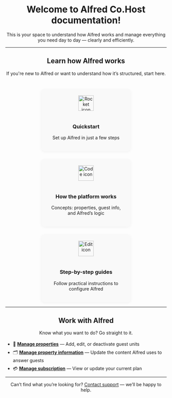 <h1 align="center">Welcome to Alfred Co.Host documentation!</h1>
<p align="center">
  This is your space to understand how Alfred works and manage everything you need day to day — clearly and efficiently.
</p>

<hr />

<h2 align="center">Learn how Alfred works</h2>
<p align="center">If you're new to Alfred or want to understand how it’s structured, start here.</p>

<div class="grid">
  <a class="card" href="intro.md" rel="noopener">
    <img src="https://img.icons8.com/ios-filled/50/rocket.png" alt="Rocket icon" />
    <h3>Quickstart</h3>
    <p>Set up Alfred in just a few steps</p>
  </a>

  <a class="card" href="setup.md" rel="noopener">
    <img src="https://img.icons8.com/ios-filled/50/code.png" alt="Code icon" />
    <h3>How the platform works</h3>
    <p>Concepts: properties, guest info, and Alfred’s logic</p>
  </a>

  <a class="card" href="web-editor.md" rel="noopener">
    <img src="https://img.icons8.com/ios-filled/50/edit.png" alt="Edit icon" />
    <h3>Step-by-step guides</h3>
    <p>Follow practical instructions to configure Alfred</p>
  </a>
</div>

<hr />

<h2 align="center">Work with Alfred</h2>
<p align="center">Know what you want to do? Go straight to it.</p>

<ul style="max-width: 720px; margin: 0 auto; line-height: 1.8;">
  <li>🏡 <strong><a href="procedures/manage-properties.md">Manage properties</a></strong> — Add, edit, or deactivate guest units</li>
  <li>🗂️ <strong><a href="procedures/manage-libraries.md">Manage property information</a></strong> — Update the content Alfred uses to answer guests</li>
  <li>💳 <strong><a href="overview/subscriptions.md">Manage subscription</a></strong> — View or update your current plan</li>
</ul>

<hr />

<p align="center">
  Can’t find what you’re looking for? <a href="mailto:support@alfredco.host">Contact support</a> — we’ll be happy to help.
</p>

<style>
.grid {
  display: flex;
  flex-wrap: wrap;
  justify-content: center;
  gap: 24px;
  margin-top: 40px;
}

.card {
  background: #f9f9f9;
  border-radius: 12px;
  padding: 20px;
  width: 240px;
  text-align: center;
  box-shadow: 0 2px 8px rgba(0,0,0,0.05);
  transition: all 0.2s ease;
  text-decoration: none;
  color: inherit;
}

.card:hover {
  box-shadow: 0 4px 14px rgba(0,0,0,0.1);
  transform: translateY(-3px);
}

.card img {
  width: 48px;
  height: 48px;
  margin-bottom: 16px;
}
</style>